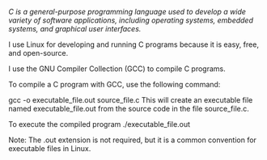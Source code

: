 *C is a general-purpose programming language used to develop a wide variety of software applications, including operating systems, embedded systems, and graphical user interfaces.*

I use Linux for developing and running C programs because it is easy, free, and open-source.

I use the GNU Compiler Collection (GCC) to compile C programs.

To compile a C program with GCC, use the following command:

gcc -o executable_file.out source_file.c
This will create an executable file named executable_file.out from the source code in the file source_file.c.

To execute the compiled program
./executable_file.out

Note: The .out extension is not required, but it is a common convention for executable files in Linux.
